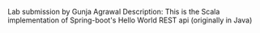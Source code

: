 Lab submission by Gunja Agrawal
Description: This is the Scala implementation of Spring-boot's Hello World REST api (originally in Java)
